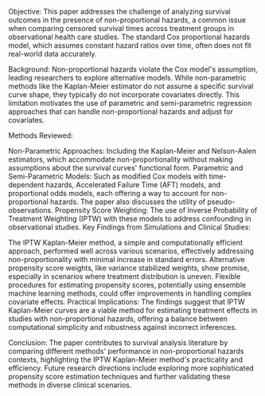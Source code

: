 Objective: This paper addresses the challenge of analyzing survival outcomes in the presence of non-proportional hazards, a common issue when comparing censored survival times across treatment groups in observational health care studies. The standard Cox proportional hazards model, which assumes constant hazard ratios over time, often does not fit real-world data accurately.

Background: Non-proportional hazards violate the Cox model's assumption, leading researchers to explore alternative models. While non-parametric methods like the Kaplan-Meier estimator do not assume a specific survival curve shape, they typically do not incorporate covariates directly. This limitation motivates the use of parametric and semi-parametric regression approaches that can handle non-proportional hazards and adjust for covariates.

Methods Reviewed:

Non-Parametric Approaches: Including the Kaplan-Meier and Nelson-Aalen estimators, which accommodate non-proportionality without making assumptions about the survival curves' functional form.
Parametric and Semi-Parametric Models: Such as modified Cox models with time-dependent hazards, Accelerated Failure Time (AFT) models, and proportional odds models, each offering a way to account for non-proportional hazards. The paper also discusses the utility of pseudo-observations.
Propensity Score Weighting: The use of Inverse Probability of Treatment Weighting (IPTW) with these models to address confounding in observational studies.
Key Findings from Simulations and Clinical Studies:

The IPTW Kaplan-Meier method, a simple and computationally efficient approach, performed well across various scenarios, effectively addressing non-proportionality with minimal increase in standard errors.
Alternative propensity score weights, like variance stabilized weights, show promise, especially in scenarios where treatment distribution is uneven.
Flexible procedures for estimating propensity scores, potentially using ensemble machine learning methods, could offer improvements in handling complex covariate effects.
Practical Implications: The findings suggest that IPTW Kaplan-Meier curves are a viable method for estimating treatment effects in studies with non-proportional hazards, offering a balance between computational simplicity and robustness against incorrect inferences.

Conclusion: The paper contributes to survival analysis literature by comparing different methods' performance in non-proportional hazards contexts, highlighting the IPTW Kaplan-Meier method's practicality and efficiency. Future research directions include exploring more sophisticated propensity score estimation techniques and further validating these methods in diverse clinical scenarios.
